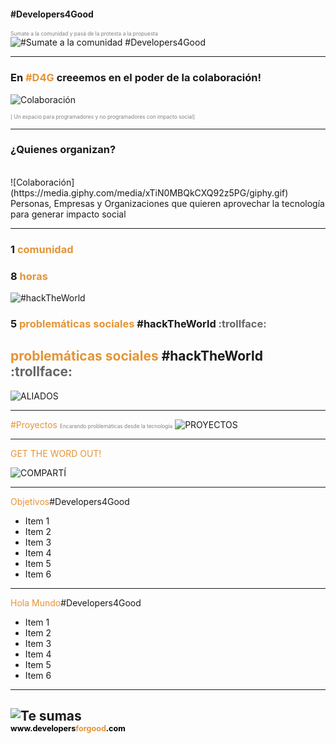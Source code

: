 #### #Developers4Good [](http://www.developersforgood.com)
<span style="color:gray; font-size:0.6em;">Sumate a la comunidad y pasá de la protesta a la propuesta</span>
![#Sumate a la comunidad #Developers4Good](http://www.mobilemonday.net/rm/1.gif)

---

### En <span style="color: #e49436; text-transform: none">#D4G</span> creeemos en el poder de la colaboración!
![Colaboración](https://media.giphy.com/media/cJ6koIC4PecNO/giphy.gif)

<span style="color:gray; font-size:0.6em;">[ Un espacio para programadores y no programadores con impacto social]</span>

---

### ¿Quienes organizan?
<br>
![Colaboración](https://media.giphy.com/media/xTiN0MBQkCXQ92z5PG/giphy.gif)
<br>
Personas, Empresas y Organizaciones que quieren aprovechar la tecnología para generar impacto social 

---

### 1 <span style="color: #e49436">comunidad</span>
### 8 <span style="color: #e49436">horas</span>
![#hackTheWorld](https://media.giphy.com/media/uRz0rfdjuIsrC/giphy.gif)
### 5 <span style="color: #e49436">problemáticas sociales</span> #hackTheWorld <span style="color: #666666">:trollface:</span>

<span style="color: #e49436">problemáticas sociales</span> #hackTheWorld <span style="color: #666666">:trollface:</span>
---

![ALIADOS](http://developersforgood.com/assets/css/images/D4G_aliados.png)

---

<span style="color: #e49436">#Proyectos</span>
<span style="color:gray; font-size:0.6em;">Encarando problemáticas desde la tecnología</span>
![PROYECTOS](http://revistalima.com.ar/wp-content/uploads/2017/05/Samsung.jpg)

---

<span style="color: #e49436">GET THE WORD OUT!</span>

![COMPARTÍ](https://media.giphy.com/media/3hvmlYNsOTFWE/giphy.gif)

---

<span style="color: #e49436">Objetivos</span>#Developers4Good

- Item 1
- Item 2
- Item 3
- Item 4
- Item 5
- Item 6

---

<span style="color: #e49436">Hola Mundo</span>#Developers4Good

- Item 1
- Item 2
- Item 3
- Item 4
- Item 5
- Item 6


---
[](http://www.developersforgood.com)
![Te sumas](http://www.resistenciahuemul.com.ar/imgs/noticias/Acciones%20sociales31%20Argentina.%20Emprendedores%20y%20la%20ayuda%20economica%20de%20usuarios%20%2021May16.gif)
<br>
<span style="font-size: 0.6em;"><span style="color:black">www.</span><span style="color:black">developers</span><span style="color: #e49436">forgood</span><span style="color: black">.com</span>
--

